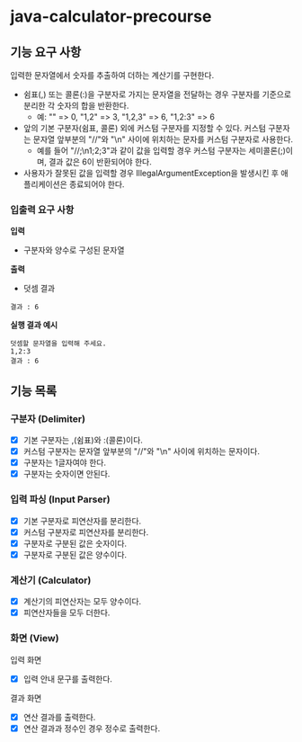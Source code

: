 # java-calculator-precourse

## 기능 요구 사항
입력한 문자열에서 숫자를 추출하여 더하는 계산기를 구현한다.
- 쉼표(,) 또는 콜론(:)을 구분자로 가지는 문자열을 전달하는 경우 구분자를 기준으로 분리한 각 숫자의 합을 반환한다.
    - 예: "" => 0, "1,2" => 3, "1,2,3" => 6, "1,2:3" => 6
- 앞의 기본 구분자(쉼표, 콜론) 외에 커스텀 구분자를 지정할 수 있다. 커스텀 구분자는 문자열 앞부분의 "//"와 "\n" 사이에 위치하는 문자를 커스텀 구분자로 사용한다.
    - 예를 들어 "//;\n1;2;3"과 같이 값을 입력할 경우 커스텀 구분자는 세미콜론(;)이며, 결과 값은 6이 반환되어야 한다.
- 사용자가 잘못된 값을 입력할 경우 IllegalArgumentException을 발생시킨 후 애플리케이션은 종료되어야 한다.

### 입출력 요구 사항
**입력**
- 구분자와 양수로 구성된 문자열

**출력**
- 덧셈 결과
```
결과 : 6
```

**실행 결과 예시**
```
덧셈할 문자열을 입력해 주세요.
1,2:3
결과 : 6
```

## 기능 목록
### 구분자 (Delimiter)
- [X] 기본 구분자는 ,(쉼표)와 :(콜론)이다.
- [X] 커스텀 구분자는 문자열 앞부분의 "//"와 "\n" 사이에 위치하는 문자이다.
- [X] 구분자는 1글자여야 한다.
- [X] 구분자는 숫자이면 안된다.

### 입력 파싱 (Input Parser)
- [X] 기본 구분자로 피연산자를 분리한다.
- [X] 커스텀 구분자로 피연산자를 분리한다.
- [X] 구분자로 구분된 값은 숫자이다.
- [X] 구분자로 구분된 값은 양수이다.

### 계산기 (Calculator)
- [X] 계산기의 피연산자는 모두 양수이다.
- [X] 피연산자들을 모두 더한다.

### 화면 (View)
입력 화면
- [X] 입력 안내 문구를 출력한다.

결과 화면
- [X] 연산 결과를 출력한다.
- [X] 연산 결과과 정수인 경우 정수로 출력한다.